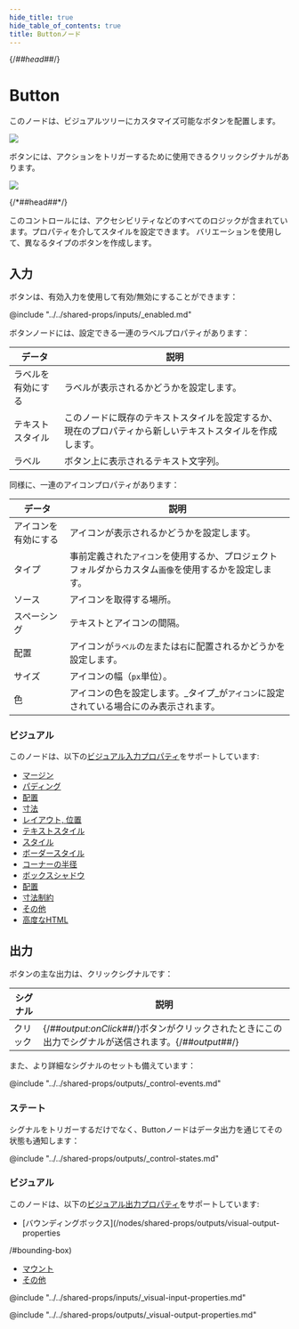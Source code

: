 ```yaml
---
hide_title: true
hide_table_of_contents: true
title: Buttonノード
---
```


{/*##head##*/}

# Button

このノードは、ビジュアルツリーにカスタマイズ可能なボタンを配置します。

<div className="ndl-image-with-background l">

![](/nodes/ui-controls/button/button_visual.png)

</div>

ボタンには、アクションをトリガーするために使用できる<span className="ndl-signal">クリック</span>シグナルがあります。

<div className="ndl-image-with-background l">

![](/nodes/ui-controls/button//button_node.png)

</div>
{/*##head##*/}

このコントロールには、アクセシビリティなどのすべてのロジックが含まれています。プロパティを介してスタイルを設定できます。
バリエーションを使用して、異なるタイプのボタンを作成します。

## 入力

ボタンは、有効入力を使用して有効/無効にすることができます：

@include "../../shared-props/inputs/_enabled.md"

ボタンノードには、設定できる一連のラベルプロパティがあります：

| データ                                             | 説明                                                                                                  |
| ---------------------------------------------- | --------------------------------------------------------------------------------------------------- |
| <span className="ndl-data">ラベルを有効にする</span>   | ラベルが表示されるかどうかを設定します。                                                                |
| <span className="ndl-data">テキストスタイル</span>     | このノードに既存のテキストスタイルを設定するか、現在のプロパティから新しいテキストスタイルを作成します。 |
| <span className="ndl-data">ラベル</span>             | ボタン上に表示されるテキスト文字列。                                                                    |

同様に、一連のアイコンプロパティがあります：

| データ                                           | 説明                                                                                                   |
| --------------------------------------------- | ----------------------------------------------------------------------------------------------------- |
| <span className="ndl-data">アイコンを有効にする</span> | アイコンが表示されるかどうかを設定します。                                                               |
| <span className="ndl-data">タイプ</span>          | 事前定義された`アイコン`を使用するか、プロジェクトフォルダからカスタム`画像`を使用するかを設定します。   |
| <span className="ndl-data">ソース</span>         | アイコンを取得する場所。                                                                                 |
| <span className="ndl-data">スペーシング</span>    | テキストとアイコンの間隔。                                                                               |
| <span className="ndl-data">配置</span>           | アイコンが`ラベル`の`左`または`右`に配置されるかどうかを設定します。                                     |
| <span className="ndl-data">サイズ</span>          | アイコンの幅（`px`単位）。                                                                               |
| <span className="ndl-data">色</span>             | アイコンの色を設定します。_タイプ_が`アイコン`に設定されている場合にのみ表示されます。                    |

### ビジュアル

このノードは、以下の[ビジュアル入力プロパティ](/nodes/shared-props/inputs/visual-input-properties)をサポートしています:

-   [マージン](/nodes/shared-props/inputs/visual-input-properties#margin)
-   [パディング](/nodes/shared-props/inputs/visual-input-properties#padding)
-   [配置](/nodes/shared-props/inputs/visual-input-properties#alignment)
-   [寸法](/nodes/shared-props/inputs/visual-input-properties#dimensions)
-   [レイアウト, 位置](/nodes/shared-props/inputs/visual-input-properties#position)
-   [テキストスタイル](/nodes/shared-props/inputs/visual-input-properties#text-styles)
-   [スタイル](/nodes/shared-props/inputs/visual-input-properties#style)
-   [ボーダースタイル](/nodes/shared-props/inputs/visual-input-properties#border-style)
-   [コーナーの半径](/nodes/shared-props/inputs/visual-input-properties#corner-radius)
-   [ボックスシャドウ](/nodes/shared-props/inputs/visual-input-properties#box-shadow)
-   [配置](/nodes/shared-props/inputs/visual-input-properties#placement)
-   [寸法制約](/nodes/shared-props/inputs/visual-input-properties#dimension-constraints)
-   [その他](/nodes/shared-props/inputs/visual-input-properties#other)
-   [高度なHTML](/nodes/shared-props/inputs/visual-input-properties#advanced-html)

## 出力

ボタンの主な出力は、クリック<span className="ndl-signal">シグナル</span>です：

| シグナル                                       | 説明                                                                                   |
| -------------------------------------------- | -------------------------------------------------------------------------------------- |
| <span className="ndl-signal">クリック</span>     | {/*##output:onClick##*/}ボタンがクリックされたときにこの出力でシグナルが送信されます。{/*##output##*/} |

また、より詳細な<span className="ndl-signal">シグナル</span>のセットも備えています：

@include "../../shared-props/outputs/_control-events.md"

### ステート

<span className="ndl-signal">シグナル</span>をトリガーするだけでなく、Buttonノードは<span className="ndl-data">データ</span>出力を通じてその状態も通知します：

@include "../../shared-props/outputs/_control-states.md"

### ビジュアル

このノードは、以下の[ビジュアル出力プロパティ](/nodes/shared-props/outputs/visual-output-properties/)をサポートしています:

-   [バウンディングボックス](/nodes/shared-props/outputs/visual-output-properties

/#bounding-box)
-   [マウント](/nodes/shared-props/outputs/visual-output-properties/#mounted)
-   [その他](/nodes/shared-props/outputs/visual-output-properties/#other)

<div className="hidden-props-for-editor">

@include "../../shared-props/inputs/_visual-input-properties.md"

@include "../../shared-props/outputs/_visual-output-properties.md"

</div>